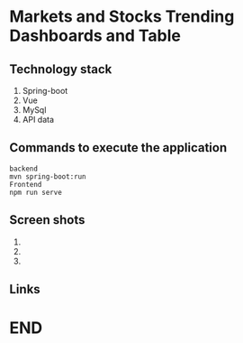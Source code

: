 # Markets and Stocks Trending Dashboards and Table

## Technology stack
1. Spring-boot
2. Vue
3. MySql
4. API data

## Commands to execute the application

```
backend
mvn spring-boot:run
Frontend
npm run serve

```

## Screen shots
1.
2.
3.

## Links

# END
